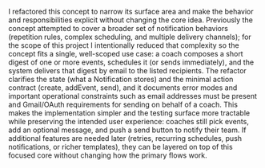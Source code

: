 I refactored this concept to narrow its surface area and make the behavior and responsibilities explicit without changing the core idea. Previously the concept attempted to cover a broader set of notification behaviors (repetition rules, complex scheduling, and multiple delivery channels); for the scope of this project I intentionally reduced that complexity so the concept fits a single, well-scoped use case: a coach composes a short digest of one or more events, schedules it (or sends immediately), and the system delivers that digest by email to the listed recipients. The refactor clarifies the state (what a Notification stores) and the minimal action contract (create, addEvent, send), and it documents error modes and important operational constraints such as email addresses must be present and Gmail/OAuth requirements for sending on behalf of a coach. This makes the implementation simpler and the testing surface more tractable while preserving the intended user experience: coaches still pick events, add an optional message, and push a send button to notify their team. If additional features are needed later (retries, recurring schedules, push notifications, or richer templates), they can be layered on top of this focused core without changing how the primary flows work.